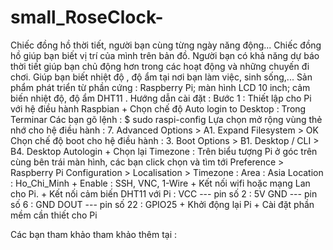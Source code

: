 # small_RoseClock-
Chiếc đồng hồ thời tiết, người bạn cùng từng ngày năng động... Chiếc đồng hồ giúp bạn biết vị trí của mình trên bản đồ. Người bạn có khả năng dự báo thời tiết giúp bạn chủ động hơn trong các hoạt động và những chuyến đi chơi. Giúp bạn biết nhiệt độ , độ ẩm tại nơi bạn làm việc, sinh sống,... Sản phẩm phát triển từ phần cứng : Raspberry Pi; màn hình LCD 10 inch; cảm biến nhiệt độ, độ ẩm DHT11 . Hướng dẫn cài đặt : 
 Bước 1 : Thiết lập cho Pi với hệ điều hành Raspbian 
    + Chọn chế độ Auto login to Desktop : Trong Terminar 
      Các bạn gõ lệnh :
      $ sudo raspi-config
    Lựa chọn mở rộng vùng thẻ nhớ cho hệ điều hành :
      7. Advanced Options > A1. Expand Filesystem > OK
    Chọn chế độ boot cho hệ điều hành :
      3. Boot Options > B1. Desktop / CLI  > B4. Desktop Autologin
    + Chọn lại Timezone : Trên biểu tượng Pi ở góc trên cùng bên trái màn hình, các bạn click chọn và tìm tới Preference > Raspberry  Pi Configuration  > Localisation > Timezone  : 
      Area : Asia
      Location : Ho_Chi_Minh
    + Enable : SSH, VNC, 1-Wire 
    + Kết nối wifi hoặc mạng Lan cho Pi.
    + Kết nối cảm biến DHT11 với Pi : 
      VCC  --- pin số 2 : 5V
      GND  ---  pin số 6 : GND
      DOUT ---  pin số 22 : GPIO25
    + Khởi động lại Pi
    + Cài đặt phần mềm cần thiết cho Pi 
    
Các bạn tham khảo tham khảo thêm tại : 
